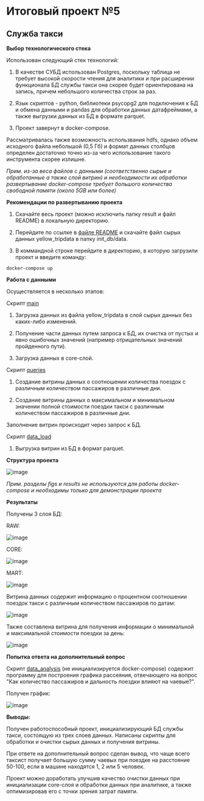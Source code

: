 # Итоговый проект №5

## Служба такси

<b>Выбор технологического стека</b>

Использован следующий стек технологий:

1. В качестве СУБД использован Postgres, поскольку таблица не требует высокой скорости чтения для аналитики и при расширении функционала БД службы такси она скорее будет ориентирована на запись, причем небольшого количества строк за раз.

2. Язык скриптов - python, библиотеки psycopg2 для подключения к БД и обмена данными и pandas для обработки данных датафреймами, а также выгрузки данных из БД в формате parquet.

3. Проект завернут в docker-compose.

Рассматривалась также возможность использвания hdfs, однако объем исходного файла небольшой (0,5 Гб) и формат данных столбцов определен достаточно точно из-за чего использование такого инструмента скорее излишне.

<i> Прим. из-за веса файлов с данными (соответственно сырые и обработанные а также слой витрин) и необходимости их обработки развертывание docker-compose требует большого количества свободной памяти (около 5GB или более)</i>

<b>Рекомендации по развертыванию проекта</b>

1. Скачайте весь проект (можно исключить папку result и файл README) в локальную директорию.

2. Перейдите по ссылке в [файле README](https://github.com/PolarJaba/DE_final_project/blob/main/init_db/data/README.md) и скачайте файл сырых данных yellow_tripdata в папку init_db/data.

3. В коммандной строке перейдите в директорию, в которую загрузили проект и введите команду:

```
docker-compose up
```

<b>Работа с данными</b> 

Осуществляется в несколько этапов:

Скрипт [main](https://github.com/PolarJaba/DE_final_project/blob/main/app/scripts/main.py)

  1. Загрузка данных из файла yellow_tripdata в слой сырых данных без каких-либо изменений.

  2. Получение части данных путем запроса к БД, их очистка от пустых и явно ошибочных значений (например отрицательных значений пройденного пути).

  3. Загрузка данных в core-слой.

Скрипт [queries](https://github.com/PolarJaba/DE_final_project/blob/main/app/scripts/queries.py)

  1. Создание витрины данных о соотношении количества поездок с различным количеством пассажиров в различные дни.

  2. Создание витрины данных о максимальном и минимальном значении полной стоимости поездки такси с различным количеством пассажиров в различные дни.

  Заполнение витрин происходит через запрос к БД.

Скрипт [data_load](https://github.com/PolarJaba/DE_final_project/blob/main/app/scripts/data_load.py)

  1. Выгрузка витрин из БД в формат parquet.

<b>Структура проекта</b>

![image](https://github.com/PolarJaba/DE_final_project/blob/main/result/figs/structure.PNG)

<i>Прим. разделы figs и results не используются для работы docker-compose и необходимы только для демонстрации проекта</i>

<b>Результаты</b>

Получены 3 слоя БД: 

RAW:

![image](https://github.com/PolarJaba/DE_final_project/blob/main/result/figs/er_raw.PNG)

CORE: 

![image](https://github.com/PolarJaba/DE_final_project/blob/main/result/figs/er_core.PNG)

MART:

![image](https://github.com/PolarJaba/DE_final_project/blob/main/result/figs/er_mart.PNG)

Витрина данных содержит информацию о процентном соотношении поездок такси с различным количеством пассажиров по датам:

![image](https://github.com/PolarJaba/DE_final_project/blob/main/result/figs/data_mart.PNG)

Также составлена витрина для получения информации о минимальной и максимальной стоимости поездки за день:

![image](https://github.com/PolarJaba/DE_final_project/blob/main/result/figs/min_max_cost_dm.PNG)

<b>Попытка ответа на дополнительный вопрос</b>

Скрипт [data_analysis](https://github.com/PolarJaba/DE_final_project/blob/main/app/scripts/data_analysis.py) (не инициализируется docker-compose) содержит программу для построения графика рассеяния, отвечающего на вопрос "Как количество пассажиров и дальность поездки влияют на чаевые?".

Получен график:

![image](https://github.com/PolarJaba/DE_final_project/blob/main/result/figs/scatter_plot_1-2.png)

<b>Выводы:</b>

Получен работоспособный проект, инициализирующий БД службы такси, состоящую из трех слоев данных. Написаны скрипты для обработки и очистки сырых данных и получения витрины. 

При ответе на дополнительный вопрос сделан вывод, что чаще всего таксист получает большую сумму чаевых при поездке на расстояние 50-100, если в машине находятся 1, 2 или 5 человек.

Проект можно доработать улучшив качество очистки данных при инициализации core-слоя и обработки данных при аналитике, а также оптимизировав его с точки зрения затрат памяти.
